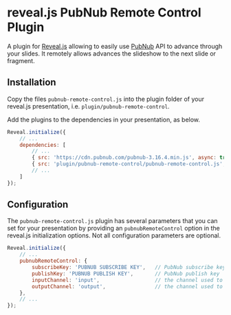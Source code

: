 # reveal.js PubNub Remote Control Plugin

A plugin for [Reveal.js](https://github.com/hakimel/reveal.js) allowing to easily use [PubNub](https://www.pubnub.com/) API to advance through your slides. It remotely allows advances the slideshow to the next slide or fragment. 

## Installation

Copy the files ```pubnub-remote-control.js``` into the plugin folder of your reveal.js presentation, i.e. ```plugin/pubnub-remote-control```.

Add the plugins to the dependencies in your presentation, as below. 

```javascript
Reveal.initialize({
	// ...
	dependencies: [
		// ...
		{ src: 'https://cdn.pubnub.com/pubnub-3.16.4.min.js', async: true },
		{ src: 'plugin/pubnub-remote-control/pubnub-remote-control.js', async: true },
		// ... 
	]
});
```

## Configuration

The ```pubnub-remote-control.js``` plugin has several parameters that you can set for your presentation by providing an ```pubnubRemoteControl``` option in the reveal.js initialization options. 
Not all configuration parameters are optional.

```javascript
Reveal.initialize({
	// ...
	pubnubRemoteControl: {
		subscribeKey: 'PUBNUB SUBSCRIBE KEY',	// PubNub subscribe key
		publishKey: 'PUBNUB PUBLISH KEY',		// PubNub publish key
		inputChannel: 'input',					// the channel used to receive remote commands
		outputChannel: 'output',				// the channel used to update presentation status
	},
	// ...
});
```
